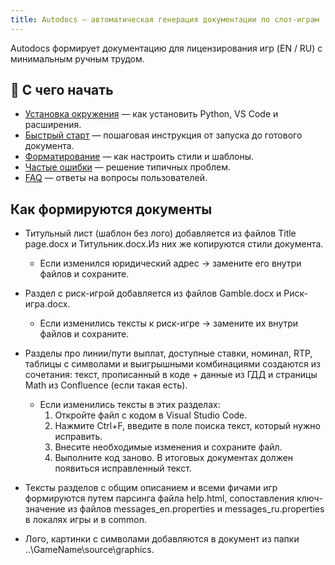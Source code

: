 ```yaml
---
title: Autodocs — автоматическая генерация документации по слот-играм
---
```


Autodocs формирует документацию для лицензирования игр (EN / RU) с минимальным ручным трудом.  

## 📖 С чего начать

- [Установка окружения](installation.md) — как установить Python, VS Code и расширения.  
- [Быстрый старт](usage.md) — пошаговая инструкция от запуска до готового документа.  
- [Форматирование](formatting.md) — как настроить стили и шаблоны.  
- [Частые ошибки](errors.md) — решение типичных проблем.  
- [FAQ](faq.md) — ответы на вопросы пользователей.  

## Как формируются документы 

- Титульный лист (шаблон без лого) добавляется из файлов Title page.docx и Титульник.docx.Из них же копируются стили документа.

  - Если изменился юридический адрес → замените его внутри файлов и сохраните.

- Раздел с риск-игрой добавляется из файлов Gamble.docx и Риск-игра.docx.

  - Если изменились тексты к риск-игре → замените их внутри файлов и сохраните.

- Разделы про линии/пути выплат, доступные ставки, номинал, RTP, таблицы с символами и выигрышными комбинациями создаются из сочетания: текст, прописанный в коде + данные из ГДД и страницы Math из Confluence (если такая есть).

  - Если изменились тексты в этих разделах:
    1. Откройте файл с кодом в Visual Studio Code.
    2. Нажмите Ctrl+F, введите в поле поиска текст, который нужно исправить.
    3. Внесите необходимые изменения и сохраните файл.
    4. Выполните код заново. В итоговых документах должен появиться исправленный текст.

- Тексты разделов с общим описанием и всеми фичами игр формируются путем парсинга файла help.html, сопоставления ключ-значение из файлов messages_en.properties и messages_ru.properties в локалях игры и в common.

- Лого, картинки с символами добавляются в документ из папки ..\GameName\source\graphics.
